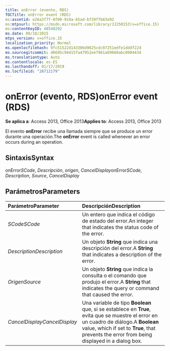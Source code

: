 ```yaml
---
title: onError (evento, RDS)
TOCTitle: onError event (RDS)
ms:assetid: e26a3f7f-0f00-919a-65ad-bf39ffb83e92
ms:mtpsurl: https://msdn.microsoft.com/library/JJ250153(v=office.15)
ms:contentKeyID: 48548292
ms.date: 09/18/2015
mtps_version: v=office.15
localization_priority: Normal
ms.openlocfilehash: 9fc51522d143306d9625cdc07251edfe1dddf22d
ms.sourcegitcommit: d6695c94415fa47952ee7961a69660abc0904434
ms.translationtype: Auto
ms.contentlocale: es-ES
ms.lasthandoff: 01/17/2019
ms.locfileid: "28712179"
---
```

# <a name="onerror-event-rds"></a><span data-ttu-id="7af8d-102">onError (evento, RDS)</span><span class="sxs-lookup"><span data-stu-id="7af8d-102">onError event (RDS)</span></span>

<span data-ttu-id="7af8d-103">**Se aplica a**: Access 2013, Office 2013</span><span class="sxs-lookup"><span data-stu-id="7af8d-103">**Applies to**: Access 2013, Office 2013</span></span>

<span data-ttu-id="7af8d-104">El evento **onError** recibe una llamada siempre que se produce un error durante una operación.</span><span class="sxs-lookup"><span data-stu-id="7af8d-104">The **onError** event is called whenever an error occurs during an operation.</span></span>

## <a name="syntax"></a><span data-ttu-id="7af8d-105">Sintaxis</span><span class="sxs-lookup"><span data-stu-id="7af8d-105">Syntax</span></span>

<span data-ttu-id="7af8d-106">onError*SCode*, *Descripción*, *origen*, *CancelDisplay*</span><span class="sxs-lookup"><span data-stu-id="7af8d-106">onError*SCode*, *Description*, *Source*, *CancelDisplay*</span></span>

## <a name="parameters"></a><span data-ttu-id="7af8d-107">Parámetros</span><span class="sxs-lookup"><span data-stu-id="7af8d-107">Parameters</span></span>

|<span data-ttu-id="7af8d-108">Parámetro</span><span class="sxs-lookup"><span data-stu-id="7af8d-108">Parameter</span></span>|<span data-ttu-id="7af8d-109">Descripción</span><span class="sxs-lookup"><span data-stu-id="7af8d-109">Description</span></span>|
|:--------|:----------|
|<span data-ttu-id="7af8d-110">*SCode*</span><span class="sxs-lookup"><span data-stu-id="7af8d-110">*SCode*</span></span> |<span data-ttu-id="7af8d-111">Un entero que indica el código de estado del error.</span><span class="sxs-lookup"><span data-stu-id="7af8d-111">An integer that indicates the status code of the error.</span></span>|
|<span data-ttu-id="7af8d-112">*Description*</span><span class="sxs-lookup"><span data-stu-id="7af8d-112">*Description*</span></span> |<span data-ttu-id="7af8d-113">Un objeto **String** que indica una descripción del error.</span><span class="sxs-lookup"><span data-stu-id="7af8d-113">A **String** that indicates a description of the error.</span></span>|
|<span data-ttu-id="7af8d-114">*Origen*</span><span class="sxs-lookup"><span data-stu-id="7af8d-114">*Source*</span></span> |<span data-ttu-id="7af8d-115">Un objeto **String** que indica la consulta o el comando que produjo el error.</span><span class="sxs-lookup"><span data-stu-id="7af8d-115">A **String** that indicates the query or command that caused the error.</span></span>|
|<span data-ttu-id="7af8d-116">*CancelDisplay*</span><span class="sxs-lookup"><span data-stu-id="7af8d-116">*CancelDisplay*</span></span> |<span data-ttu-id="7af8d-117">Una variable de tipo **Boolean** que, si se establece en **True**, evita que se muestre el error en un cuadro de diálogo.</span><span class="sxs-lookup"><span data-stu-id="7af8d-117">A **Boolean** value, which if set to **True**, that prevents the error from being displayed in a dialog box.</span></span>|

